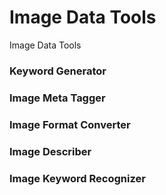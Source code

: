 # Image Data Tools
Image Data Tools

### Keyword Generator

### Image Meta Tagger

### Image Format Converter

### Image Describer

### Image Keyword Recognizer